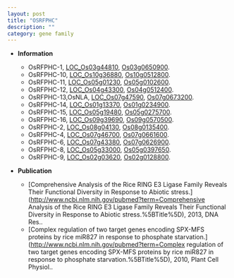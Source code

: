 ```yaml
---
layout: post
title: "OSRFPHC"
description: ""
category: gene family
---
```


* **Information**  
    + OsRFPHC-1, [LOC_Os03g44810](http://rice.plantbiology.msu.edu/cgi-bin/ORF_infopage.cgi?orf=LOC_Os03g44810), [Os03g0650900](http://rapdb.dna.affrc.go.jp/viewer/gbrowse_details/irgsp1?name=Os03g0650900).
    + OsRFPHC-10, [LOC_Os10g36880](http://rice.plantbiology.msu.edu/cgi-bin/ORF_infopage.cgi?orf=LOC_Os10g36880), [Os10g0512800](http://rapdb.dna.affrc.go.jp/viewer/gbrowse_details/irgsp1?name=Os10g0512800).
    + OsRFPHC-11, [LOC_Os05g01230](http://rice.plantbiology.msu.edu/cgi-bin/ORF_infopage.cgi?orf=LOC_Os05g01230), [Os05g0102600](http://rapdb.dna.affrc.go.jp/viewer/gbrowse_details/irgsp1?name=Os05g0102600).
    + OsRFPHC-12, [LOC_Os04g43300](http://rice.plantbiology.msu.edu/cgi-bin/ORF_infopage.cgi?orf=LOC_Os04g43300), [Os04g0512400](http://rapdb.dna.affrc.go.jp/viewer/gbrowse_details/irgsp1?name=Os04g0512400).
    + OsRFPHC-13,OsNLA, [LOC_Os07g47590](http://rice.plantbiology.msu.edu/cgi-bin/ORF_infopage.cgi?orf=LOC_Os07g47590), [Os07g0673200](http://rapdb.dna.affrc.go.jp/viewer/gbrowse_details/irgsp1?name=Os07g0673200).
    + OsRFPHC-14, [LOC_Os01g13370](http://rice.plantbiology.msu.edu/cgi-bin/ORF_infopage.cgi?orf=LOC_Os01g13370), [Os01g0234900](http://rapdb.dna.affrc.go.jp/viewer/gbrowse_details/irgsp1?name=Os01g0234900).
    + OsRFPHC-15, [LOC_Os05g19480](http://rice.plantbiology.msu.edu/cgi-bin/ORF_infopage.cgi?orf=LOC_Os05g19480), [Os05g0275700](http://rapdb.dna.affrc.go.jp/viewer/gbrowse_details/irgsp1?name=Os05g0275700).
    + OsRFPHC-16, [LOC_Os09g39690](http://rice.plantbiology.msu.edu/cgi-bin/ORF_infopage.cgi?orf=LOC_Os09g39690), [Os09g0570500](http://rapdb.dna.affrc.go.jp/viewer/gbrowse_details/irgsp1?name=Os09g0570500).
    + OsRFPHC-2, [LOC_Os08g04130](http://rice.plantbiology.msu.edu/cgi-bin/ORF_infopage.cgi?orf=LOC_Os08g04130), [Os08g0135400](http://rapdb.dna.affrc.go.jp/viewer/gbrowse_details/irgsp1?name=Os08g0135400).
    + OsRFPHC-4, [LOC_Os07g46700](http://rice.plantbiology.msu.edu/cgi-bin/ORF_infopage.cgi?orf=LOC_Os07g46700), [Os07g0661600](http://rapdb.dna.affrc.go.jp/viewer/gbrowse_details/irgsp1?name=Os07g0661600).
    + OsRFPHC-6, [LOC_Os07g43380](http://rice.plantbiology.msu.edu/cgi-bin/ORF_infopage.cgi?orf=LOC_Os07g43380), [Os07g0626900](http://rapdb.dna.affrc.go.jp/viewer/gbrowse_details/irgsp1?name=Os07g0626900).
    + OsRFPHC-8, [LOC_Os05g33000](http://rice.plantbiology.msu.edu/cgi-bin/ORF_infopage.cgi?orf=LOC_Os05g33000), [Os05g0397650](http://rapdb.dna.affrc.go.jp/viewer/gbrowse_details/irgsp1?name=Os05g0397650).
    + OsRFPHC-9, [LOC_Os02g03620](http://rice.plantbiology.msu.edu/cgi-bin/ORF_infopage.cgi?orf=LOC_Os02g03620), [Os02g0128800](http://rapdb.dna.affrc.go.jp/viewer/gbrowse_details/irgsp1?name=Os02g0128800).

* **Publication**  
    + [Comprehensive Analysis of the Rice RING E3 Ligase Family Reveals Their Functional Diversity in Response to Abiotic stress.](http://www.ncbi.nlm.nih.gov/pubmed?term=Comprehensive Analysis of the Rice RING E3 Ligase Family Reveals Their Functional Diversity in Response to Abiotic stress.%5BTitle%5D), 2013, DNA Res..
    + [Complex regulation of two target genes encoding SPX-MFS proteins by rice miR827 in response to phosphate starvation.](http://www.ncbi.nlm.nih.gov/pubmed?term=Complex regulation of two target genes encoding SPX-MFS proteins by rice miR827 in response to phosphate starvation.%5BTitle%5D), 2010, Plant Cell Physiol..


